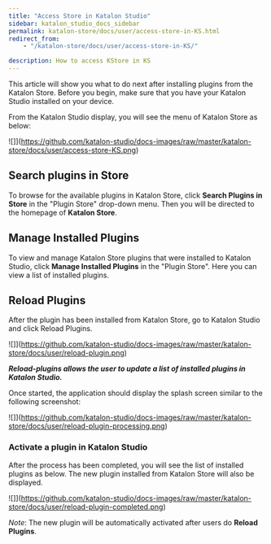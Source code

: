 ```yaml
---
title: "Access Store in Katalon Studio"
sidebar: katalon_studio_docs_sidebar
permalink: katalon-store/docs/user/access-store-in-KS.html
redirect_from:
    - "/katalon-store/docs/user/access-store-in-KS/"

description: How to access KStore in KS
---
```

This article will show you what to do next after installing plugins from the Katalon Store. Before you begin, make sure that you have your Katalon Studio installed on your device.

From the Katalon Studio display, you will see the menu of Katalon Store as below:


![]](https://github.com/katalon-studio/docs-images/raw/master/katalon-store/docs/user/access-store-KS.png)

## Search plugins in Store

To browse for the available plugins in Katalon Store, click **Search Plugins in Store** in the "Plugin Store" drop-down menu. Then you will be directed to the homepage of **Katalon Store**. 


## Manage Installed Plugins

To view and manage Katalon Store plugins that were installed to Katalon Studio, click **Manage Installed Plugins** in the "Plugin Store". Here you can view a list of installed plugins.


## Reload Plugins

After the plugin has been installed from Katalon Store, go to Katalon Studio and click Reload Plugins.


![]](https://github.com/katalon-studio/docs-images/raw/master/katalon-store/docs/user/reload-plugin.png)


**_Reload-plugins allows the user to update a list of installed plugins in Katalon Studio._**

Once started, the application should display the splash screen similar to the following screenshot:


![]](https://github.com/katalon-studio/docs-images/raw/master/katalon-store/docs/user/reload-plugin-processing.png)



### Activate a plugin in Katalon Studio

After the process has been completed, you will see the list of installed plugins as below. The new plugin installed from Katalon Store will also be displayed.

![]](https://github.com/katalon-studio/docs-images/raw/master/katalon-store/docs/user/reload-plugin-completed.png)

_Note_: The new plugin will be automatically activated after users do **Reload Plugins**.


